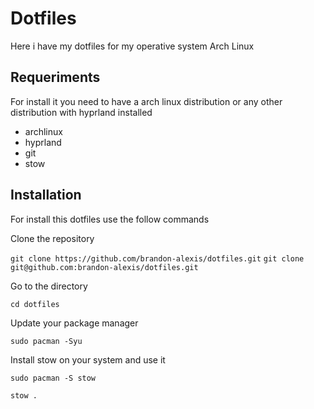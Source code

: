 # Dotfiles

Here i have my dotfiles for my operative system Arch Linux

## Requeriments

For install it you need to have a arch linux distribution or any other distribution with hyprland installed

- archlinux
- hyprland
- git
- stow

## Installation

For install this dotfiles use the follow commands

Clone the repository

`git clone https://github.com/brandon-alexis/dotfiles.git`
`git clone git@github.com:brandon-alexis/dotfiles.git`

Go to the directory 

`cd dotfiles`

Update your package manager 

`sudo pacman -Syu`

Install stow on your system and use it

`sudo pacman -S stow`

`stow .`






